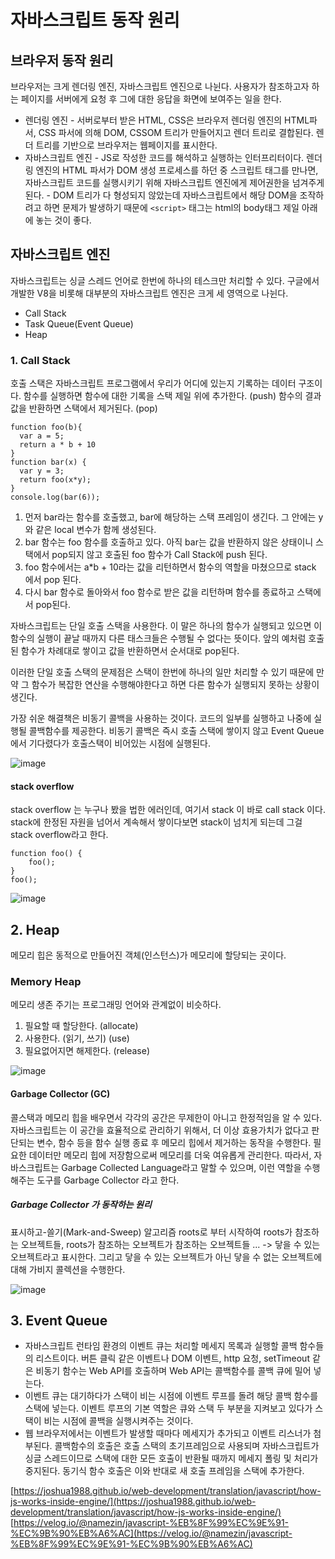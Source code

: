 # 자바스크립트 동작 원리

## 브라우저 동작 원리

브라우저는 크게 렌더링 엔진, 자바스크립트 엔진으로 나뉜다.
사용자가 참조하고자 하는 페이지를 서버에게 요청 후 그에 대한 응답을 화면에 보여주는 일을 한다.

- 렌더링 엔진 - 서버로부터 받은 HTML, CSS은 브라우저 렌더링 엔진의 HTML파서, CSS 파서에 의해 DOM, CSSOM 트리가 만들어지고 렌더 트리로 결합된다. 렌더 트리를 기반으로 브라우저는 웹페이지를 표시한다.
- 자바스크립트 엔진 - JS로 작성한 코드를 해석하고 실행하는 인터프리터이다. 렌더링 엔진의 HTML 파서가 DOM 생성 프로세스를 하던 중 스크립트 태그를 만나면, 자바스크립트 코드를 실행시키기 위해 자바스크립트 엔진에게 제어권한을 넘겨주게 된다. - DOM 트리가 다 형성되지 않았는데 자바스크립트에서 해당 DOM을 조작하려고 하면 문제가 발생하기 때문에 `<script>` 태그는 html의 body태그 제일 아래에 놓는 것이 좋다.

## 자바스크립트 엔진

자바스크립트는 싱글 스레드 언어로 한번에 하나의 테스크만 처리할 수 있다. 구글에서 개발한 V8을 비롯해 대부분의 자바스크립트 엔진은 크게 세 영역으로 나뉜다.

- Call Stack
- Task Queue(Event Queue)
- Heap

### 1. Call Stack

호출 스택은 자바스크립트 프로그램에서 우리가 어디에 있는지 기록하는 데이터 구조이다. 함수를 실행하면 함수에 대한 기록을 스택 제일 위에 추가한다. (push) 함수의 결과값을 반환하면 스택에서 제거된다. (pop)

```
function foo(b){
  var a = 5;
  return a * b + 10
}
function bar(x) {
  var y = 3;
  return foo(x*y);
}
console.log(bar(6));
```

1. 먼저 bar라는 함수를 호출했고, bar에 해당하는 스택 프레임이 생긴다. 그 안에는 y와 같은 local 변수가 함께 생성된다.
2. bar 함수는 foo 함수를 호출하고 있다. 아직 bar는 값을 반환하지 않은 상태이니 스택에서 pop되지 않고 호출된 foo 함수가 Call Stack에 push 된다.
3. foo 함수에서는 a\*b + 10라는 값을 리턴하면서 함수의 역할을 마쳤으므로 stack 에서 pop 된다.
4. 다시 bar 함수로 돌아와서 foo 함수로 받은 값을 리턴하며 함수를 종료하고 스택에서 pop된다.

자바스크립트는 단일 호출 스택을 사용한다. 이 말은 하나의 함수가 실행되고 있으면 이 함수의 실행이 끝날 때까지 다른 태스크들은 수행될 수 없다는 뜻이다. 앞의 예처럼 호출된 함수가 차례대로 쌓이고 값을 반환하면서 순서대로 pop된다.

이러한 단일 호출 스택의 문제점은 스택이 한번에 하나의 일만 처리할 수 있기 때문에 만약 그 함수가 복잡한 연산을 수행해야한다고 하면 다른 함수가 실행되지 못하는 상황이 생긴다.

가장 쉬운 해결책은 비동기 콜백을 사용하는 것이다. 코드의 일부를 실행하고 나중에 실행될 콜백함수를 제공한다. 비동기 콜백은 즉시 호출 스택에 쌓이지 않고 Event Queue에서 기다렸다가 호출스택이 비어있는 시점에 실행된다.

![image](https://user-images.githubusercontent.com/31176502/85106225-d0472600-b246-11ea-8c8e-d44ea582fe78.png)

#### stack overflow

stack overflow 는 누구나 봤을 법한 에러인데, 여기서 stack 이 바로 call stack 이다.
stack에 한정된 자원을 넘어서 계속해서 쌓이다보면 stack이 넘치게 되는데 그걸 stack overflow라고 한다.

```
function foo() {
    foo();
}
foo();
```

![image](https://user-images.githubusercontent.com/31176502/85106299-f076e500-b246-11ea-871c-8f4cc0747483.png)

## 2. Heap

메모리 힙은 동적으로 만들어진 객체(인스턴스)가 메모리에 할당되는 곳이다.

### Memory Heap

메모리 생존 주기는 프로그래밍 언어와 관계없이 비슷하다.

1. 필요할 때 할당한다. (allocate)
2. 사용한다. (읽기, 쓰기) (use)
3. 필요없어지면 해제한다. (release)

![image](https://user-images.githubusercontent.com/31176502/85091682-fbb81980-b222-11ea-9b5a-97a6450c7679.png)

#### Garbage Collector (GC)

콜스택과 메모리 힙을 배우면서 각각의 공간은 무제한이 아니고 한정적임을 알 수 있다.
자바스크립트는 이 공간을 효율적으로 관리하기 위해서, 더 이상 효용가치가 없다고 판단되는 변수, 함수 등을 함수 실행 종료 후 메모리 힙에서 제거하는 동작을 수행한다.
필요한 데이터만 메모리 힙에 저장함으로써 메모리를 더욱 여유롭게 관리한다.
따라서, 자바스크립트는 Garbage Collected Language라고 말할 수 있으며, 이런 역할을 수행해주는 도구를 Garbage Collector 라고 한다.

##### Garbage Collector 가 동작하는 원리

표시하고-쓸기(Mark-and-Sweep) 알고리즘
roots로 부터 시작하여 roots가 참조하는 오브젝트들, roots가 참조하는 오브젝트가 참조하는 오브젝트들 ... -> 닿을 수 있는 오브젝트라고 표시한다. 그리고 닿을 수 있는 오브젝트가 아닌 닿을 수 없는 오브젝트에 대해 가비지 콜렉션을 수행한다.

![image](https://user-images.githubusercontent.com/31176502/85106437-274cfb00-b247-11ea-83ae-fe5e8e9fce49.png)

## 3. Event Queue

- 자바스크립트 런타임 환경의 이벤트 큐는 처리할 메세지 목록과 실행할 콜백 함수들의 리스트이다. 버튼 클릭 같은 이벤트나 DOM 이벤트, http 요청, setTimeout 같은 비동기 함수는 Web API를 호출하며 Web API는 콜백함수를 콜백 큐에 밀어 넣는다.
- 이벤트 큐는 대기하다가 스택이 비는 시점에 이벤트 루프를 돌려 해당 콜백 함수를 스택에 넣는다. 이벤트 루프의 기본 역할은 큐와 스택 두 부분을 지켜보고 있다가 스택이 비는 시점에 콜백을 실행시켜주는 것이다.
- 웹 브라우저에서는 이벤트가 발생할 때마다 메세지가 추가되고 이벤트 리스너가 첨부된다. 콜백함수의 호출은 호출 스택의 초기프레임으로 사용되며 자바스크립트가 싱글 스레드이므로 스택에 대한 모든 호출이 반환될 때까지 메세지 폴링 및 처리가 중지된다. 동기식 함수 호출은 이와 반대로 새 호출 프레임을 스택에 추가한다.

[https://joshua1988.github.io/web-development/translation/javascript/how-js-works-inside-engine/](https://joshua1988.github.io/web-development/translation/javascript/how-js-works-inside-engine/)
[https://velog.io/@namezin/javascript-%EB%8F%99%EC%9E%91-%EC%9B%90%EB%A6%AC](https://velog.io/@namezin/javascript-%EB%8F%99%EC%9E%91-%EC%9B%90%EB%A6%AC)